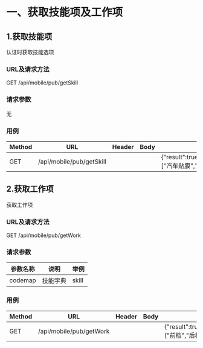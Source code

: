 # 一、获取技能项及工作项

## 1.获取技能项
认证时获取技能选项
### URL及请求方法
GET /api/mobile/pub/getSkill

### 请求参数
无

### 用例
| Method | URL | Header | Body | Result |
| ------ | --- | ------ | ---- | ------ |
| GET | /api/mobile/pub/getSkill | | | {"result":true,"message":"skill","error":null,"data":["汽车贴膜","美容清洁","隐形车衣","车身改色"]} |

## 2.获取工作项
获取工作项

### URL及请求方法
GET /api/mobile/pub/getWork

### 请求参数

| 参数名称 | 说明 | 举例 |
| ------ | ---- | --- |
| codemap | 技能字典 | skill |

### 用例
| Method | URL | Header | Body | Result |
| ------ | --- | ------ | ---- | ------ |
| GET | /api/mobile/pub/getWork | | | {"result":true,"message":"work","error":null,"data":["前档","后档"]} |
